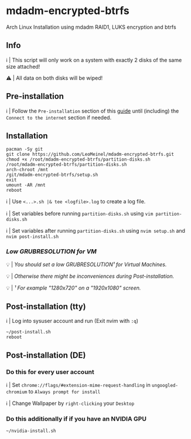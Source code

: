 # mdadm-encrypted-btrfs

Arch Linux Installation using mdadm RAID1, LUKS encryption and btrfs

## Info

:information_source: | This script will only work on a system with exactly 2 disks of the same size attached!

:warning: | All data on both disks will be wiped!

## Pre-installation

:information_source: | Follow the `Pre-installation` section of this [guide](https://wiki.archlinux.org/title/Installation_guide#Pre-installation) until (including) the `Connect to the internet` section if needed.

## Installation

```
pacman -Sy git
git clone https://github.com/LeoMeinel/mdadm-encrypted-btrfs.git
chmod +x /root/mdadm-encrypted-btrfs/partition-disks.sh
/root/mdadm-encrypted-btrfs/partition-disks.sh
arch-chroot /mnt
/git/mdadm-encrypted-btrfs/setup.sh
exit
umount -AR /mnt
reboot
```

:information_source: | Use `<...>.sh |& tee <logfile>.log` to create a log file.

:information_source: | Set variables before running `partition-disks.sh` using `vim partition-disks.sh`

:information_source: | Set variables after running `partition-disks.sh` using `nvim setup.sh` and `nvim post-install.sh`

### *Low GRUBRESOLUTION for VM*

:bulb: | *You should set a low GRUBRESOLUTION¹ for Virtual Machines.*

:bulb: | *Otherwise there might be inconveniences during Post-installation.*

:bulb: | *¹ For example "1280x720" on a "1920x1080" screen.*

## Post-installation (tty)

:information_source: | Log into sysuser account and run (Exit nvim with `:q`)

```
~/post-install.sh
reboot
```

## Post-installation (DE)

### Do this for every user account

:information_source: |  Set `chrome://flags/#extension-mime-request-handling` in `ungoogled-chromium` to `Always prompt for install`

:information_source: |  Change Wallpaper by `right-clicking` your `Desktop`

### Do this additionally if if you have an NVIDIA GPU

```
~/nvidia-install.sh
```
